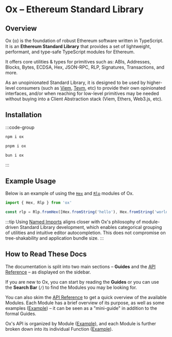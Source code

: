 # Ox – Ethereum Standard Library 

## Overview

Ox (⦻) is the foundation of robust Ethereum software written in TypeScript. It is an **Ethereum Standard Library** that provides a set of lightweight, performant, and type-safe TypeScript modules for Ethereum.

It offers core utilities & types for primitives such as: ABIs, Addresses, Blocks, Bytes, ECDSA, Hex, JSON-RPC, RLP, Signatures, Transactions, and more.

As an unopinionated Standard Library, it is designed to be used by higher-level consumers (such as [Viem](https://viem.sh), [Tevm](https://tevm.sh), etc) to provide their own opinionated interfaces, and/or when reaching for low-level primitives may be needed without buying into a Client Abstraction stack (Viem, Ethers, Web3.js, etc).

## Installation

:::code-group

```bash [npm]
npm i ox
```

```bash [pnpm]
pnpm i ox
```

```bash [bun]
bun i ox
```

:::

## Example Usage

Below is an example of using the [`Hex`](/api/Hex) and [`Rlp`](/api/Rlp) modules of Ox.

```ts twoslash
import { Hex, Rlp } from 'ox'

const rlp = Rlp.fromHex([Hex.fromString('hello'), Hex.fromString('world')])
```

:::tip
Using [Named Imports](/imports#named-imports) aligns closer with Ox's philosophy of module-driven Standard Library development, which enables categorical grouping of utilities and intuitive editor autocompletion. This does not compromise on tree-shakability and application bundle size.
:::

## How to Read These Docs

The documentation is split into two main sections – **Guides** and the [API Reference](/api) – as displayed on the sidebar.

If you are new to Ox, you can start by reading the **Guides** or you can use the **Search Bar** (`/`) to find the Modules you may be looking for.

You can also skim the [API Reference](/api) to get a quick overview of the available Modules. Each Module has a brief overview of its purpose, as well as some examples ([Example](/api/Secp256k1)) – it can be seen as a "mini-guide" in addition to the formal Guides.

Ox's API is organized by Module ([Example](/api/Hex)), and each Module is further broken down into its individual Function ([Example](/api/Hex/padLeft)).
